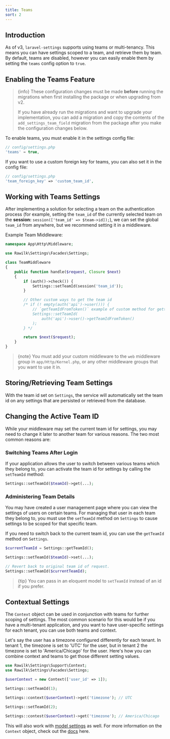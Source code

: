 ```yaml
---
title: Teams
sort: 2
---
```


## Introduction

As of v3, `laravel-settings` supports using teams or multi-tenancy. This means you can have settings scoped to a team, and retrieve them by team.
By default, teams are disabled, however you can easily enable them by setting the `teams` config option to `true`.

## Enabling the Teams Feature

> {info} These configuration changes must be made **before** running the migrations when first installing the package or when upgrading from v2.
>
> If you have already run the migrations and want to upgrade your implementation, you can add a migration and copy the contents of the `add_settings_team_field` migration from the package
> after you make the configuration changes below.

To enable teams, you must enable it in the settings config file:

```php
// config/settings.php
'teams' = true,
```

If you want to use a custom foreign key for teams, you can also set it in the config file:

```php
// config/settings.php
'team_foreign_key' => 'custom_team_id',
```

## Working with Teams Settings

After implementing a solution for selecting a team on the authentication process (for example, setting the `team_id`
of the currently selected team on the **session:** `session(['team_id' => $team->id]);`), we can set the global `team_id`
from anywhere, but we recommend setting it in a middleware.

Example Team Middleware:

```php
namespace App\Http\Middleware;

use Rawilk\Settings\Facades\Settings;

class TeamMiddleware
{
    public function handle($request, Closure $next)
    {
        if (auth()->check()) {
            Settings::setTeamId(session('team_id'));
        }

        // Other custom ways to get the team id
        /* if (! empty(auth('api')->user())) {
            // `getTeamIdFromToken()` example of custom method for getting the set team_id
            Settings::setTeamId(
                auth('api')->user()->getTeamIdFromToken()
            );
        } */

        return $next($request);
    }
}
```

> {note} You must add your custom middleware to the `web` middleware group in `app/Http/Kernel.php`, or any other middleware groups
> that you want to use it in.

## Storing/Retrieving Team Settings

With the team id set on `Settings`, the service will automatically set the team id on any settings that are persisted or retrieved from the database.

## Changing the Active Team ID

While your middleware may set the current team id for settings, you may need to change it later to another team for various reasons. The two most common
reasons are:

### Switching Teams After Login

If your application allows the user to switch between various teams which they belong to, you can activate the team id for settings by calling the `setTeamId` method:

```php
Settings::setTeamId($teamId)->get(...);
```

### Administering Team Details

You may have created a user management page where you can view the settings of users on certain teams. For managing that user
in each team they belong to, you must use the `setTeamId` method on `Settings` to cause settings to be scoped
for that specific team.

If you need to switch back to the current team id, you can use the `getTeamId` method on `Settings`.

```php
$currentTeamId = Settings::getTeamId();

Settings::setTeamId($teamId)->set(...);

// Revert back to original team id of request.
Settings::setTeamId($currentTeamId);
```

> {tip} You can pass in an eloquent model to `setTeamId` instead of an id if you prefer.

## Contextual Settings

The `Context` object can be used in conjunction with teams for further scoping of settings. The most common scenario for this would be if you have a
multi-tenant application, and you want to have user-specific settings for each tenant, you can use both teams and context.

Let's say the user has a timezone configured differently for each tenant. In tenant 1, the timezone is set to 'UTC' for the user, but in tenant 2
the timezone is set to 'America/Chicago' for the user. Here's how you can combine context and teams to get those different setting values.

```php
use Rawilk\Settings\Support\Context;
use Rawilk\Settings\Facades\Settings;

$userContext = new Context(['user_id' => 1]);

Settings::setTeamId(1);

Settings::context($userContext)->get('timezone'); // UTC

Settings::setTeamId(2);

Settings::contest($userContext)->get('timezone'); // America/Chicago
```

This will also work with [model settings](/docs/laravel-settings/{version}/basic-usage/model-settings) as well. For more information on the
`Context` object, check out the [docs](/docs/laravel-settings/{version}/basic-usage/contextual-settings) here.
